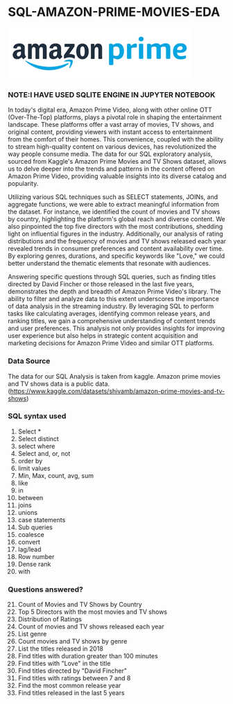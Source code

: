 # SQL-AMAZON-PRIME-MOVIES-EDA
![Amazon Prime](k.png)

### NOTE:I HAVE USED SQLITE ENGINE IN JUPYTER NOTEBOOK

In today's digital era, Amazon Prime Video, along with other online OTT (Over-The-Top) platforms, plays a pivotal role in shaping the entertainment landscape. These platforms offer a vast array of movies, TV shows, and original content, providing viewers with instant access to entertainment from the comfort of their homes. This convenience, coupled with the ability to stream high-quality content on various devices, has revolutionized the way people consume media. The data for our SQL exploratory analysis, sourced from Kaggle's Amazon Prime Movies and TV Shows dataset, allows us to delve deeper into the trends and patterns in the content offered on Amazon Prime Video, providing valuable insights into its diverse catalog and popularity.

Utilizing various SQL techniques such as SELECT statements, JOINs, and aggregate functions, we were able to extract meaningful information from the dataset. For instance, we identified the count of movies and TV shows by country, highlighting the platform's global reach and diverse content. We also pinpointed the top five directors with the most contributions, shedding light on influential figures in the industry. Additionally, our analysis of rating distributions and the frequency of movies and TV shows released each year revealed trends in consumer preferences and content availability over time. By exploring genres, durations, and specific keywords like "Love," we could better understand the thematic elements that resonate with audiences.

Answering specific questions through SQL queries, such as finding titles directed by David Fincher or those released in the last five years, demonstrates the depth and breadth of Amazon Prime Video's library. The ability to filter and analyze data to this extent underscores the importance of data analysis in the streaming industry. By leveraging SQL to perform tasks like calculating averages, identifying common release years, and ranking titles, we gain a comprehensive understanding of content trends and user preferences. This analysis not only provides insights for improving user experience but also helps in strategic content acquisition and marketing decisions for Amazon Prime Video and similar OTT platforms.




### Data Source
The data for our SQL Analysis is taken from kaggle. Amazon prime movies and TV shows data is a public data.(https://www.kaggle.com/datasets/shivamb/amazon-prime-movies-and-tv-shows)







### SQL syntax used
1. Select *
2. Select distinct
3. select where
4. Select and, or, not
5. order by
6. limit values
7. Min, Max, count, avg, sum
8. like
9. in
10. between
11. joins
12. unions
13. case statements
14. Sub queries
15. coalesce
16. convert
17. lag/lead
18. Row number
19. Dense rank
20. with

### Questions answered?
21. Count of Movies and TV Shows by Country
22. Top 5 Directors with the most movies and TV shows
23. Distribution of Ratings
24. Count of movies and TV shows released each year
25. List genre
26. Count movies and TV shows by genre
27. List the titles released in 2018
28. Find titles with duration greater than 100 minutes
29. Find titles with "Love" in the title
30. Find titles directed by "David Fincher"
31. Find titles with ratings between 7 and 8
32. Find the most common release year
33. Find titles released in the last 5 years
    
     

